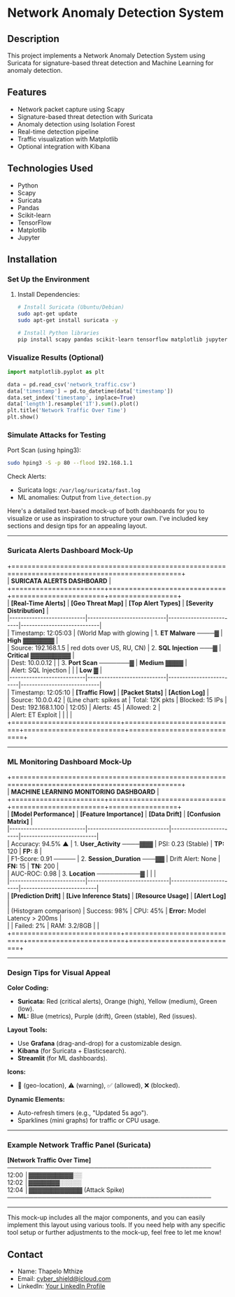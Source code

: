 # Network Anomaly Detection System

## Description
This project implements a Network Anomaly Detection System using Suricata for signature-based threat detection and Machine Learning for anomaly detection.

## Features
- Network packet capture using Scapy
- Signature-based threat detection with Suricata
- Anomaly detection using Isolation Forest
- Real-time detection pipeline
- Traffic visualization with Matplotlib
- Optional integration with Kibana

## Technologies Used
- Python
- Scapy
- Suricata
- Pandas
- Scikit-learn
- TensorFlow
- Matplotlib
- Jupyter

## Installation
### Set Up the Environment
1. Install Dependencies:
   ```bash
   # Install Suricata (Ubuntu/Debian)
   sudo apt-get update
   sudo apt-get install suricata -y

   # Install Python libraries
   pip install scapy pandas scikit-learn tensorflow matplotlib jupyter
   ```


### Visualize Results (Optional)
```python
import matplotlib.pyplot as plt

data = pd.read_csv('network_traffic.csv')
data['timestamp'] = pd.to_datetime(data['timestamp'])
data.set_index('timestamp', inplace=True)
data['length'].resample('1T').sum().plot()
plt.title('Network Traffic Over Time')
plt.show()
```

### Simulate Attacks for Testing
Port Scan (using hping3):
```bash
sudo hping3 -S -p 80 --flood 192.168.1.1
```

Check Alerts:
- Suricata logs: `/var/log/suricata/fast.log`
- ML anomalies: Output from `live_detection.py`


Here's a detailed text-based mock-up of both dashboards for you to visualize or use as inspiration to structure your own. I've included key sections and design tips for an appealing layout.

---

### **Suricata Alerts Dashboard Mock-Up**  
+================================================================================================+  
| **SURICATA ALERTS DASHBOARD**                                                                 |  
+=======================+=============================+=======================+=================+  
| **[Real-Time Alerts]**    | **[Geo Threat Map]**        | **[Top Alert Types]**   | **[Severity Distribution]** |  
|---------------------------|----------------------------|-------------------------|----------------------------|  
| Timestamp: 12:05:03       | (World Map with glowing    | 1. **ET Malware** ────▓ | **High** ▓▓▓▓▓▓▓           |  
| Source: 192.168.1.5       | red dots over US, RU, CN)  | 2. **SQL Injection** ───▓ | **Critical** ▓▓▓▓▓▓▓▓▓     |  
| Dest: 10.0.0.12           |                            | 3. **Port Scan** ───────▓ | **Medium** ▓▓▓▓            |  
| Alert: SQL Injection      |                            |                         | **Low** ▓                   |  
|---------------------------|----------------------------|-------------------------|----------------------------|  
| Timestamp: 12:05:10       | **[Traffic Flow]**         | **[Packet Stats]**      | **[Action Log]**           |  
| Source: 10.0.0.42         | (Line chart: spikes at     | Total: 12K pkts         | Blocked: 15 IPs            |  
| Dest: 192.168.1.100       | 12:05)                     | Alerts: 45              | Allowed: 2                 |  
| Alert: ET Exploit         |                            |                         |                            |  
+===========================+============================+=========================+============================+  

---

### **ML Monitoring Dashboard Mock-Up**  
+================================================================================================+  
| **MACHINE LEARNING MONITORING DASHBOARD**                                                        |  
+=======================+=============================+=======================+=================+  
| **[Model Performance]**   | **[Feature Importance]**     | **[Data Drift]**       | **[Confusion Matrix]**     |  
|---------------------------|-----------------------------|------------------------|---------------------------|  
| Accuracy: 94.5% ▲         | 1. **User_Activity** ────▓▓▓ | PSI: 0.23 (Stable)     | **TP:** 120 | **FP:** 8      |  
| F1-Score: 0.91  ─────     | 2. **Session_Duration** ───▓▓ | Drift Alert: None      | **FN:** 15  | **TN:** 200   |  
| AUC-ROC: 0.98             | 3. **Location** ──────────▓  |                        |                           |  
|---------------------------|-----------------------------|------------------------|---------------------------|  
| **[Prediction Drift]**     | **[Live Inference Stats]**  | **[Resource Usage]**    | **[Alert Log]**            |  
| (Histogram comparison)     | Success: 98%               | CPU: 45%               | **Error:** Model Latency > 200ms |  
|                           | Failed: 2%                 | RAM: 3.2/8GB           |                           |  
+===========================+=============================+========================+===========================+  

---

### **Design Tips for Visual Appeal**  
**Color Coding:**  
- **Suricata:** Red (critical alerts), Orange (high), Yellow (medium), Green (low).  
- **ML:** Blue (metrics), Purple (drift), Green (stable), Red (issues).  

**Layout Tools:**  
- Use **Grafana** (drag-and-drop) for a customizable design.
- **Kibana** (for Suricata + Elasticsearch).
- **Streamlit** (for ML dashboards).

**Icons:**  
- 📍 (geo-location), ⚠️ (warning), ✅ (allowed), ❌ (blocked).

**Dynamic Elements:**  
- Auto-refresh timers (e.g., "Updated 5s ago").
- Sparklines (mini graphs) for traffic or CPU usage.

---

### **Example Network Traffic Panel (Suricata)**  
**[Network Traffic Over Time]**  
───────────────────────────────────────────────  
 12:00 │▓▓▓▓▓▓▓▓▓▓░░  
 12:02 │▓▓▓▓▓▓▓░░░░░  
 12:04 │▓▓▓▓▓▓▓▓▓▓▓▓ (Attack Spike)  
───────────────────────────────────────────────  

---

This mock-up includes all the major components, and you can easily implement this layout using various tools. If you need help with any specific tool setup or further adjustments to the mock-up, feel free to let me know!






## Contact
- Name: Thapelo Mthize
- Email: cyber_shield@icloud.com
- LinkedIn: [Your LinkedIn Profile](https://www.linkedin.com/in/thapelomthize)

